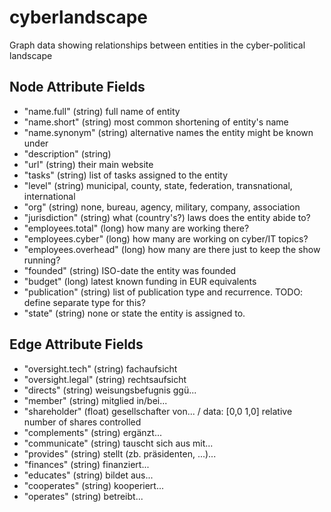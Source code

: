 # cyberlandscape
Graph data showing relationships between entities in the cyber-political landscape

## Node Attribute Fields

* "name.full" (string) full name of entity
* "name.short" (string) most common shortening of entity's name
* "name.synonym" (string) alternative names the entity might be known under
* "description" (string)
* "url" (string) their main website
* "tasks" (string) list of tasks assigned to the entity
* "level" (string) municipal, county, state, federation, transnational, international
* "org" (string) none, bureau, agency, military, company, association
* "jurisdiction" (string) what (country's?) laws does the entity abide to?
* "employees.total" (long) how many are working there?
* "employees.cyber" (long) how many are working on cyber/IT topics?
* "employees.overhead" (long) how many are there just to keep the show running?
* "founded" (string) ISO-date the entity was founded
* "budget" (long) latest known funding in EUR equivalents
* "publication" (string) list of publication type and recurrence. TODO: define separate type for this?
* "state" (string) none or state the entity is assigned to.

## Edge Attribute Fields
* "oversight.tech" (string) fachaufsicht
* "oversight.legal" (string) rechtsaufsicht
* "directs" (string) weisungsbefugnis ggü...
* "member" (string) mitglied in/bei...
* "shareholder" (float) gesellschafter von... / data: [0,0 1,0] relative number of shares controlled 
* "complements" (string) ergänzt...
* "communicate" (string) tauscht sich aus mit...
* "provides" (string) stellt (zb. präsidenten, ...)...
* "finances" (string) finanziert...
* "educates" (string) bildet aus...
* "cooperates" (string) kooperiert...
* "operates" (string) betreibt...
